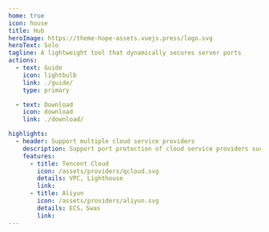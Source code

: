 ```yaml
---
home: true
icon: house
title: Hub
heroImage: https://theme-hope-assets.vuejs.press/logo.svg
heroText: Solo
tagline: A lightweight tool that dynamically secures server ports
actions:
  - text: Guide
    icon: lightbulb
    link: ./guide/
    type: primary

  - text: Download
    icon: download
    link: ./download/

highlights:
  - header: Support multiple cloud service providers
    description: Support port protection of cloud service providers such as Tencent Cloud and Alibaba Cloud
    features:
      - title: Tencent Cloud
        icon: /assets/providers/qcloud.svg
        details: VPC, Lighthouse
        link: 
      - title: Aliyun
        icon: /assets/providers/aliyun.svg
        details: ECS，Swas
        link: 
---
```

